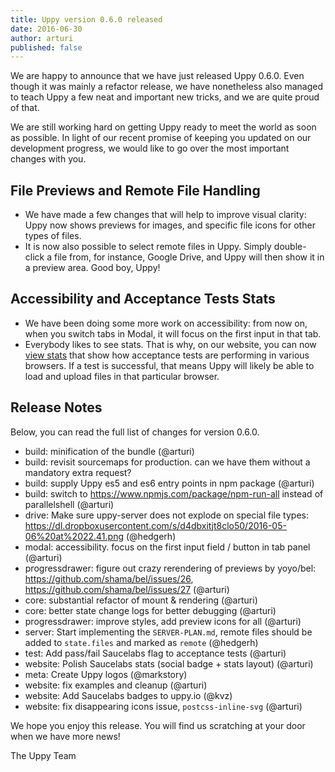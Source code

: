 ```yaml
---
title: Uppy version 0.6.0 released
date: 2016-06-30
author: arturi
published: false
---
```


We are happy to announce that we have just released Uppy 0.6.0. Even though it was mainly a refactor release, we have nonetheless also managed to teach Uppy a few neat and important new tricks, and we are quite proud of that.

We are still working hard on getting Uppy ready to meet the world as soon as possible. In light of our recent promise of keeping you updated on our development progress, we would like to go over the most important changes with you.

## File Previews and Remote File Handling

* We have made a few changes that will help to improve visual clarity: Uppy now shows previews for images, and specific file icons for other types of files. 
* It is now also possible to select remote files in Uppy. Simply double-click a file from, for instance, Google Drive, and Uppy will then show it in a preview area. Good boy, Uppy!

## Accessibility and Acceptance Tests Stats

* We have been doing some more work on accessibility: from now on, when you switch tabs in Modal, it will focus on the first input in that tab.
* Everybody likes to see stats. That is why, on our website, you can now [view stats]((http://uppy.io/stats)) that show how acceptance tests are performing in various browsers. If a test is successful, that means Uppy will likely be able to load and upload files in that particular browser.

## Release Notes

Below, you can read the full list of changes for version 0.6.0.

- build: minification of the bundle (@arturi)
- build: revisit sourcemaps for production. can we have them without a mandatory extra request?
- build: supply Uppy es5 and es6 entry points in npm package (@arturi)
- build: switch to https://www.npmjs.com/package/npm-run-all instead of parallelshell (@arturi)
- drive: Make sure uppy-server does not explode on special file types: https://dl.dropboxusercontent.com/s/d4dbxitjt8clo50/2016-05-06%20at%2022.41.png (@hedgerh)
- modal: accessibility. focus on the first input field / button in tab panel (@arturi)
- progressdrawer: figure out crazy rerendering of previews by yoyo/bel: https://github.com/shama/bel/issues/26, https://github.com/shama/bel/issues/27 (@arturi)
- core: substantial refactor of mount & rendering (@arturi)
- core: better state change logs for better debugging (@arturi)
- progressdrawer: improve styles, add preview icons for all (@arturi)
- server: Start implementing the `SERVER-PLAN.md`, remote files should be added to `state.files` and marked as `remote` (@hedgerh)
- test: Add pass/fail Saucelabs flag to acceptance tests (@arturi)
- website: Polish Saucelabs stats (social badge + stats layout) (@arturi)
- meta: Create Uppy logos (@markstory)
- website: fix examples and cleanup (@arturi)
- website: Add Saucelabs badges to uppy.io (@kvz)
- website: fix disappearing icons issue, `postcss-inline-svg` (@arturi)

We hope you enjoy this release. You will find us scratching at your door when we have more news!

The Uppy Team

